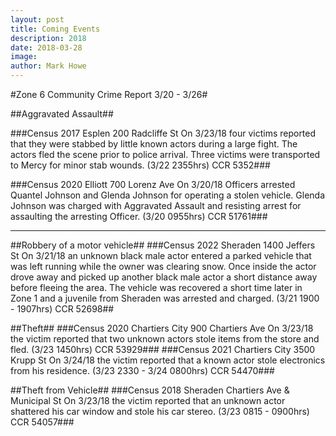 ```yaml
---
layout: post
title: Coming Events
description: 2018
date: 2018-03-28
image: 
author: Mark Howe
---
```


#Zone 6 Community Crime Report 3/20 - 3/26#

##Aggravated Assault##

###Census 2017   Esplen   200 Radcliffe St   On 3/23/18 four victims reported that they were stabbed by little known actors during a large fight. The actors fled the scene prior to police arrival. Three victims were transported to Mercy for minor stab wounds. (3/22 2355hrs) CCR 5352###

###Census 2020   Elliott   700 Lorenz Ave   On 3/20/18 Officers arrested Quantel Johnson and Glenda Johnson for operating a stolen vehicle. Glenda Johnson was charged with Aggravated Assault and resisting arrest for assaulting the arresting Officer.  (3/20 0955hrs) CCR 51761###

---

##Robbery of a motor vehicle##
###Census 2022   Sheraden    1400 Jeffers St   On 3/21/18 an unknown black male actor entered a parked vehicle that was left running while the owner was clearing snow. Once inside the actor drove away and picked up another black male actor a short distance away before fleeing the area. The vehicle was recovered a short time later in Zone 1 and a juvenile from Sheraden was arrested and charged.   (3/21 1900 - 1907hrs) CCR 52698##

##Theft##
###Census 2020   Chartiers City   900 Chartiers Ave  On 3/23/18 the victim reported that two unknown actors stole items from the store and fled. (3/23 1450hrs) CCR 53929###
###Census 2021   Chartiers City   3500 Krupp St    On 3/24/18 the victim reported that a known actor stole electronics from his residence. (3/23 2330 - 3/24 0800hrs) CCR 54470### 

##Theft from Vehicle##
###Census 2018    Sheraden   Chartiers Ave & Municipal St   On 3/23/18 the victim reported that an unknown actor shattered his car window and stole his car stereo. (3/23 0815 - 0900hrs) CCR 54057###
